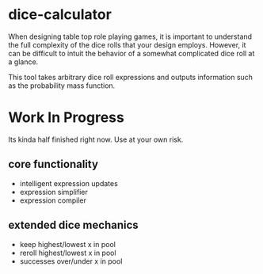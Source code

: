 # dice-calculator
 
When designing table top role playing games, it is important to understand the full complexity of the dice rolls that your design employs. However, it can be difficult to intuit the behavior of a somewhat complicated dice roll at a glance.

This tool takes arbitrary dice roll expressions and outputs information such as the probability mass function.

# Work In Progress

Its kinda half finished right now. Use at your own risk.

## core functionality
* intelligent expression updates
* expression simplifier
* expression compiler

## extended dice mechanics
* keep highest/lowest x in pool
* reroll highest/lowest x in pool
* successes over/under x in pool
